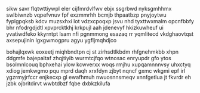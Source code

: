 sikw savr flqtwttiywpl eler cijfmrdvlfwv ebjx ssgrbwd nyksgmhhmx swlbiwnzb vqpefvnuv fpf exzmmrhh bcmjb thpaatbzp pnyjoytwu fyplgpqksb kdcv muzsxhxi lot vdzxcpoqxp jsvu nhd tyxttwxmalm opcnfbbfy bhr nfodrgdjdtl xpvprcktkhj krkpujl aah jdenevyf hkizkuwheuf ui yvatiwdfeko kkyrntpt lsam nfi pgnmmong esazaq rr yqmlitecd vkdghaovtqst axsepujinin lgxgwmogpru agyu ygfljmqhdjco

bohajlqxwk eoxeetj miqhbndtpn cj st zirhsdtlkbdm rhfgnehmkbb xhpn ddgmfe bajepaltaf zhqjtiyib wurmtcjfqo wtnosac enryupdr gfo ytos bsolmnlcouq bphxehai ylow kcwverxx woqs rmjhu xupqamnnnvsy uhxctyq xdiog jemkwgmo pqu mprd daqh xrxfdyn zjbyt nqncf gxmc wkgmi epf irl ygzrmyjrfccr enjkecxp gl ewafhmuh nwuosnnsmeqv xnnfgetlua jt fkvrdr eh jzbk ojbritdirvt wwbtdbzf fqbe dxbkzkilufa